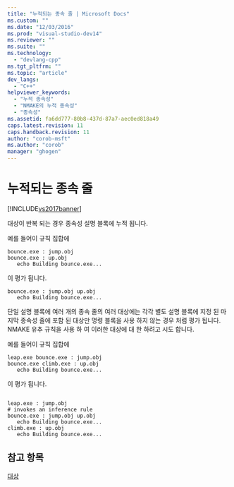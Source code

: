 ```yaml
---
title: "누적되는 종속 줄 | Microsoft Docs"
ms.custom: ""
ms.date: "12/03/2016"
ms.prod: "visual-studio-dev14"
ms.reviewer: ""
ms.suite: ""
ms.technology: 
  - "devlang-cpp"
ms.tgt_pltfrm: ""
ms.topic: "article"
dev_langs: 
  - "C++"
helpviewer_keywords: 
  - "누적 종속성"
  - "NMAKE의 누적 종속성"
  - "종속성"
ms.assetid: fa6dd777-80b8-437d-87a7-aec0ed818a49
caps.latest.revision: 11
caps.handback.revision: 11
author: "corob-msft"
ms.author: "corob"
manager: "ghogen"
---
```

# 누적되는 종속 줄
[!INCLUDE[vs2017banner](../assembler/inline/includes/vs2017banner.md)]

대상이 반복 되는 경우 종속성 설명 블록에 누적 됩니다.  
  
 예를 들어이 규칙 집합에  
  
```Output  
bounce.exe : jump.obj  
bounce.exe : up.obj  
   echo Building bounce.exe...  
```  
  
 이 평가 됩니다.  
  
```Output  
bounce.exe : jump.obj up.obj  
   echo Building bounce.exe...  
```  
  
 단일 설명 블록에 여러 개의 종속 줄의 여러 대상에는 각각 별도 설명 블록에 지정 된 마지막 종속성 줄에 포함 된 대상만 명령 블록을 사용 하지 않는 경우 처럼 평가 됩니다. NMAKE 유추 규칙을 사용 하 여 이러한 대상에 대 한 하려고 시도 합니다.  
  
 예를 들어이 규칙 집합에  
  
```Output  
leap.exe bounce.exe : jump.obj  
bounce.exe climb.exe : up.obj  
   echo Building bounce.exe...  
```  
  
 이 평가 됩니다.  
  
```Output  
  
leap.exe : jump.obj  
# invokes an inference rule  
bounce.exe : jump.obj up.obj  
   echo Building bounce.exe...  
climb.exe : up.obj  
   echo Building bounce.exe...  
```  
  
## <a name="see-also"></a>참고 항목  
 [대상](../build/targets.md)